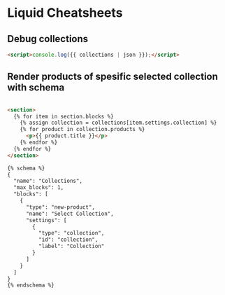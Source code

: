 # Liquid Cheatsheets

## Debug collections

```html
<script>console.log({{ collections | json }});</script>
```

## Render products of spesific selected collection with schema

```html

<section>
  {% for item in section.blocks %}
    {% assign collection = collections[item.settings.collection] %}
    {% for product in collection.products %}
      <p>{{ product.title }}</p>
    {% endfor %}
  {% endfor %}
</section>

{% schema %}
{
  "name": "Collections",
  "max_blocks": 1,
  "blocks": [
    {
      "type": "new-product",
      "name": "Select Collection",
      "settings": [
        {
          "type": "collection",
          "id": "collection",
          "label": "Collection"
        }
      ]
    }
  ]
}
{% endschema %}
```